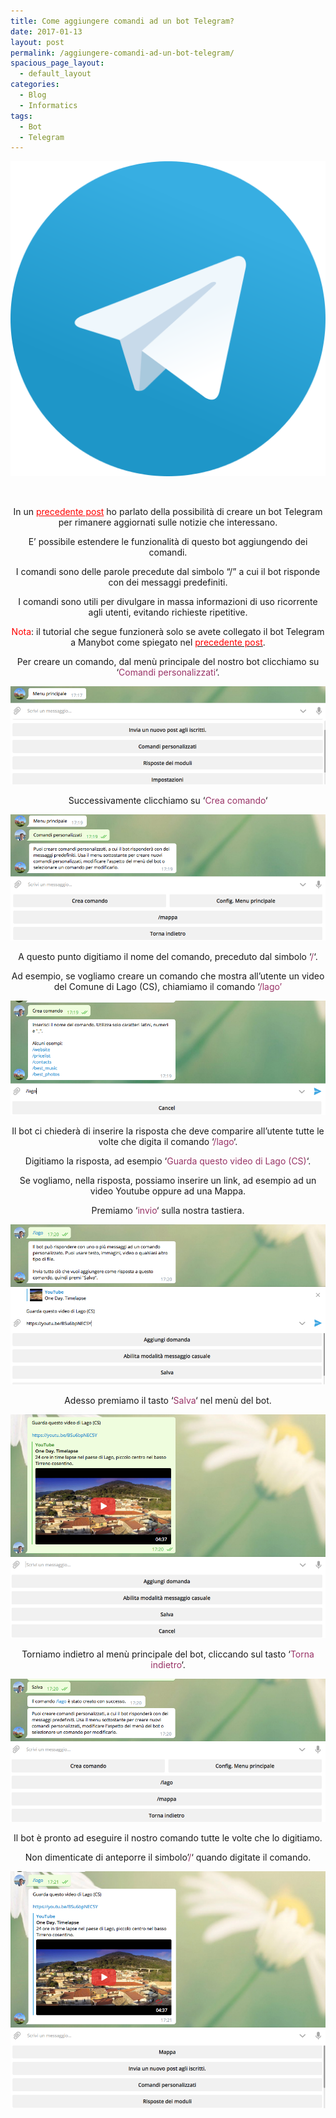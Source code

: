 ```yaml
---
title: Come aggiungere comandi ad un bot Telegram?
date: 2017-01-13
layout: post
permalink: /aggiungere-comandi-ad-un-bot-telegram/
spacious_page_layout:
  - default_layout
categories:
  - Blog
  - Informatics
tags:
  - Bot
  - Telegram
---
```

![Telegram logo](https://raw.githubusercontent.com/marcofromsicily/blog/master/images/telegram.jpg)


&nbsp;

<p style="text-align: center;">
  In un <span style="color: #ff0000;"><a style="color: #ff0000;" href="http://www.marcolombardo.com/blog/creare-un-bot-telegram-vi-aggiorni-sulle-notizie-vostro-interesse/">precedente post</a></span> ho parlato della possibilità di creare un bot Telegram per rimanere aggiornati sulle notizie che interessano.
</p>

<p style="text-align: center;">
  E&#8217; possibile estendere le funzionalità di questo bot aggiungendo dei comandi.
</p>

<p style="text-align: center;">
  I comandi sono delle parole precedute dal simbolo &#8220;/&#8221; a cui il bot risponde con dei messaggi predefiniti.
</p>

<p style="text-align: center;">
  I comandi sono utili per divulgare in massa informazioni di uso ricorrente agli utenti, evitando richieste ripetitive.
</p>

<p style="text-align: center;">
  <span style="color: #ff0000;">Nota</span>: il tutorial che segue funzionerà solo se avete collegato il bot Telegram a Manybot come spiegato nel <a href="http://www.marcolombardo.com/blog/creare-un-bot-telegram-vi-aggiorni-sulle-notizie-vostro-interesse/"><span style="color: #ff0000;">precedente post</span></a>.
</p>

<p style="text-align: center;">
  Per creare un comando, dal menù principale del nostro bot clicchiamo su &#8216;<span style="color: #993366;">Comandi personalizzati</span>&#8216;.
</p>

![Chat bot](https://raw.githubusercontent.com/marcofromsicily/blog/master/images/chatbotbis.jpg)

<p style="text-align: center;">
  <p style="text-align: center;">
    Successivamente clicchiamo su &#8216;<span style="color: #993366;">Crea comando</span>&#8216;
</p>

![Chat bot](https://raw.githubusercontent.com/marcofromsicily/blog/master/images/chatbotbisuno.jpg)


<p style="text-align: center;">
    A questo punto digitiamo il nome del comando, preceduto dal simbolo &#8216;<span style="color: #993366;">/</span>&#8216;.
</p>

<p style="text-align: center;">
    Ad esempio, se vogliamo creare un comando che mostra all&#8217;utente un video del Comune di Lago (CS), chiamiamo il comando &#8216;<span style="color: #993366;">/lago&#8217;</span>
</p>

![Chat bot](https://raw.githubusercontent.com/marcofromsicily/blog/master/images/chatbotbisdue.jpg)


<p style="text-align: center;">
    <p style="text-align: center;">
      Il bot ci chiederà di inserire la risposta che deve comparire all&#8217;utente tutte le volte che digita il comando &#8216;<span style="color: #993366;">/lago</span>&#8216;.
</p>

<p style="text-align: center;">
      Digitiamo la risposta, ad esempio &#8216;<span style="color: #993366;">Guarda questo video di Lago (CS)</span>&#8216;.
</p>

<p style="text-align: center;">
      Se vogliamo, nella risposta, possiamo inserire un link, ad esempio ad un video Youtube oppure ad una Mappa.
</p>

<p style="text-align: center;">
      Premiamo &#8216;<span style="color: #993366;">invio</span>&#8216; sulla nostra tastiera.
</p>

![Chat bot](https://raw.githubusercontent.com/marcofromsicily/blog/master/images/chatbotbistre.jpg)


<p style="text-align: center;">
      Adesso premiamo il tasto &#8216;<span style="color: #993366;">Salva</span>&#8216; nel menù del bot.
</p>

![Chat bot](https://raw.githubusercontent.com/marcofromsicily/blog/master/images/chatbotbisquattro.jpg)


<p style="text-align: center;">
      Torniamo indietro al menù principale del bot, cliccando sul tasto &#8216;<span style="color: #993366;">Torna indietro</span>&#8216;.
</p>

![Chat bot](https://raw.githubusercontent.com/marcofromsicily/blog/master/images/chatbotbiscinque.jpg)


<p style="text-align: center;">
        Il bot è pronto ad eseguire il nostro comando tutte le volte che lo digitiamo.
</p>

<p style="text-align: center;">
        Non dimenticate di anteporre il simbolo&#8217;<span style="color: #993366;">/</span>&#8216; quando digitate il comando.
</p>

![Chat bot](https://raw.githubusercontent.com/marcofromsicily/blog/master/images/chatbotbissei.jpg)

